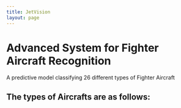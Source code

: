 ```yaml
---
title: JetVision
layout: page
---
```


<!DOCTYPE html>
<html>
<head>
    <title>Advanced System for Fighter Aircraft Recognition</title>
    <link href="https://fonts.googleapis.com/css2?family=Roboto+Condensed:wght@300;400;700&display=swap" rel="stylesheet">
    <link rel="stylesheet" href="styles.css">

<style>
        body, html {
            /* Set a minimum height to make the page scrollable */
            min-height: 1200px; /* Adjust this value as needed */
        }

        /* Other CSS styles for your page go here */
            </style>
</head>
<body>
    <div class="container">
        <h1>Advanced System for Fighter Aircraft Recognition</h1>
        <p>A predictive model classifying 26 different types of Fighter Aircraft</p>
        <h2>The types of Aircrafts are as follows:</h2>
        <!-- Add your content here -->
    </div>
</body>
</html>
